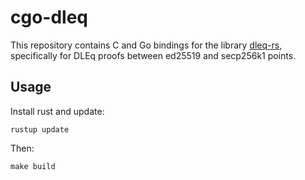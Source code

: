 # cgo-dleq

This repository contains C and Go bindings for the library [dleq-rs](https://github.com/kayabaNerve/dleq-rs/tree/develop), specifically for DLEq proofs between ed25519 and secp256k1 points.

## Usage

Install rust and update:
```
rustup update
```

Then:
```
make build
```
